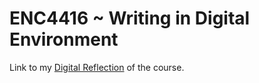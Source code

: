 # ENC4416 ~ Writing in Digital Environment

Link to my [Digital Reflection](https://alydrum.github.io/ENC4416-Digital-Reflection/) of the course. 
